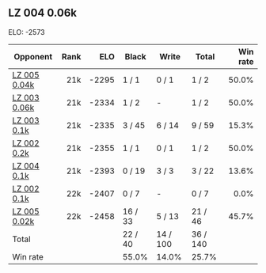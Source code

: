 ## LZ 004 0.06k ##

ELO: -2573

Opponent | Rank | ELO | Black | Write | Total | Win rate
---------|-----:|----:|-------|-------|-------|-------:
[LZ 005 0.04k](LZ%20005%200.04k.md) | 21k | -2295 | 1 / 1 | 0 / 1 | 1 / 2 | 50.0%
[LZ 003 0.06k](LZ%20003%200.06k.md) | 21k | -2334 | 1 / 2 | - | 1 / 2 | 50.0%
[LZ 003 0.1k](LZ%20003%200.1k.md) | 21k | -2335 | 3 / 45 | 6 / 14 | 9 / 59 | 15.3%
[LZ 002 0.2k](LZ%20002%200.2k.md) | 21k | -2355 | 1 / 1 | 0 / 1 | 1 / 2 | 50.0%
[LZ 004 0.1k](LZ%20004%200.1k.md) | 21k | -2393 | 0 / 19 | 3 / 3 | 3 / 22 | 13.6%
[LZ 002 0.1k](LZ%20002%200.1k.md) | 22k | -2407 | 0 / 7 | - | 0 / 7 | 0.0%
[LZ 005 0.02k](LZ%20005%200.02k.md) | 22k | -2458 | 16 / 33 | 5 / 13 | 21 / 46 | 45.7%
Total | | | 22 / 40 | 14 / 100 | 36 / 140 | 
Win rate| | | 55.0% | 14.0% | 25.7% | 
